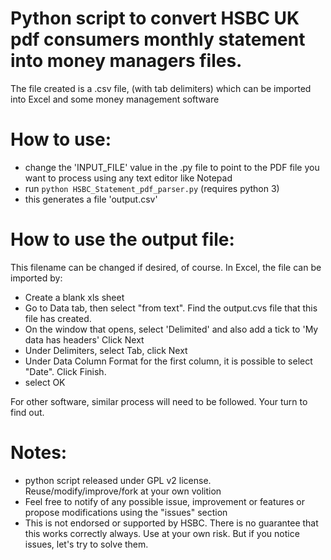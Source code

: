 # Python script to convert HSBC UK pdf consumers monthly statement into money managers files.
The file created is a .csv file, (with tab delimiters) which can be imported into Excel and some money management software

# How to use:
- change the 'INPUT_FILE' value in the .py file to point to the PDF file you want to process using any text editor like Notepad
- run ```python HSBC_Statement_pdf_parser.py``` (requires python 3)
- this generates a file 'output.csv'

# How to use the output file:
This filename can be changed if desired, of course.
In Excel, the file can be imported by:
  - Create a blank xls sheet
  - Go to Data tab, then select "from text". Find the output.cvs file that this file has created.
  - On the window that opens, select 'Delimited' and also add a tick to 'My data has headers' Click Next
  - Under Delimiters, select Tab, click Next
  - Under Data Column Format for the first column, it is possible to select "Date". Click Finish.
  - select OK

For other software, similar process will need to be followed. Your turn to find out.

# Notes:
- python script released under GPL v2 license. Reuse/modify/improve/fork at your own volition
- Feel free to notify of any possible issue, improvement or features or propose modifications using the "issues" section
- This is not endorsed or supported by HSBC. There is no guarantee that this works correctly always. Use at your own risk. But if you notice issues, let's try to solve them.